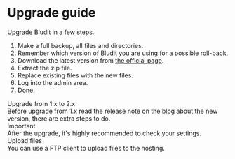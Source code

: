# Upgrade guide
<!-- Position: 4 -->

Upgrade Bludit in a few steps.
1. Make a full backup, all files and directories.
2. Remember which version of Bludit you are using for a possible roll-back.
3. Download the latest version from [the official page](https://www.bludit.com).
4. Extract the zip file.
5. Replace existing files with the new files.
6. Log into the admin area.
7. Done.

<div class="note">
<div class="title">Upgrade from 1.x to 2.x</div>
Before upgrade from 1.x read the release note on the <a href="https://blog.bludit.com">blog</a> about the new version, there are extra steps to do.
</div>

<div class="note">
<div class="title">Important</div>
After the upgrade, it's highly recommended to check your settings.
</div>

<div class="note">
<div class="title">Upload files</div>
You can use a FTP client to upload files to the hosting.
</div>